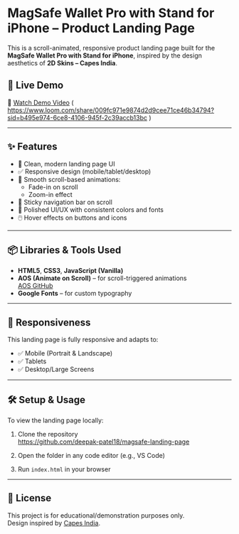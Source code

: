 # MagSafe Wallet Pro with Stand for iPhone – Product Landing Page

This is a scroll-animated, responsive product landing page built for the **MagSafe Wallet Pro with Stand for iPhone**, inspired by the design aesthetics of **2D Skins – Capes India**.

## 🚀 Live Demo


🎥 [Watch Demo Video](#) ( https://www.loom.com/share/009fc971e9874d2d9cee71ce46b34794?sid=b495e974-6ce8-4106-945f-2c39accb13bc )

---

## ✨ Features

- 🎯 Clean, modern landing page UI
- ✅ Responsive design (mobile/tablet/desktop)
- 🔄 Smooth scroll-based animations:
  - Fade-in on scroll
  - Zoom-in effect
- 📌 Sticky navigation bar on scroll
- 🎨 Polished UI/UX with consistent colors and fonts
- 🖱️ Hover effects on buttons and icons

---

## 📦 Libraries & Tools Used

- **HTML5**, **CSS3**, **JavaScript (Vanilla)**
- **AOS (Animate on Scroll)** – for scroll-triggered animations  
  [AOS GitHub](https://github.com/michalsnik/aos)
- **Google Fonts** – for custom typography

---

## 📱 Responsiveness

This landing page is fully responsive and adapts to:

- ✅ Mobile (Portrait & Landscape)
- ✅ Tablets
- ✅ Desktop/Large Screens

---

## 🛠️ Setup & Usage

To view the landing page locally:

1. Clone the repository  
   https://github.com/deepak-patel18/magsafe-landing-page

2. Open the folder in any code editor (e.g., VS Code)

3. Run `index.html` in your browser

---


## 📄 License

This project is for educational/demonstration purposes only.  
Design inspired by [Capes India](https://www.capesindia.com).



